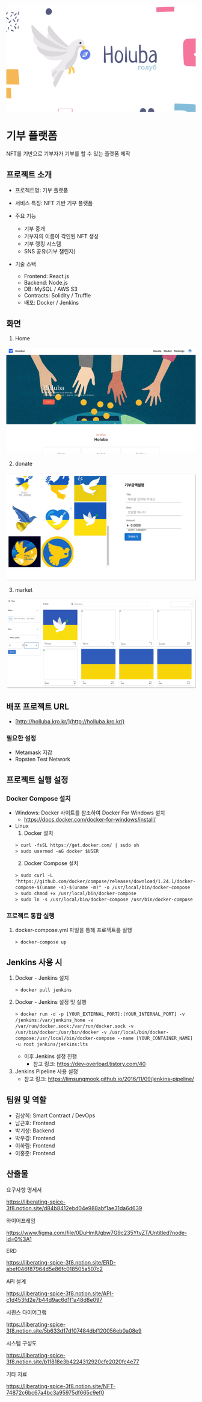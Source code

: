 ![banner](./산출물/banner.jpg)

# 기부 플랫폼

NFT를 기반으로 기부자가 기부를 할 수 있는 플랫폼 제작

## 프로젝트 소개

* 프로젝트명: 기부 플랫폼
* 서비스 특징: NFT 기반 기부 플랫폼
* 주요 기능
  * 기부 중개
  * 기부자의 이름이 각인된 NFT 생성
  * 기부 랭킹 시스템
  * SNS 공유(기부 챌린지)

* 기술 스택
  * Frontend: React.js
  * Backend: Node.js
  * DB: MySQL / AWS S3
  * Contracts: Solidity / Truffle
  * 배포: Docker / Jenkins

## 화면

1. Home

![home](./산출물/home.jpg)

2. donate

![donate](./산출물/donate.jpg)

3. market

![market](./산출물/market.jpg)


## 배포 프로젝트 URL
* [http://holluba.kro.kr/](http://holluba.kro.kr/)

### 필요한 설정
* Metamask 지갑
* Ropsten Test Network

## 프로젝트 실행 설정
### Docker Compose 설치
* Windows: Docker 사이트를 참조하여 Docker For Windows 설치
  * https://docs.docker.com/docker-for-windows/install/
* Linux
  1. Docker 설치
    ```
    > curl -fsSL https://get.docker.com/ | sudo sh
    > sudo usermod -aG docker $USER
    ```
  2. Docker Compose 설치
    ```
    > sudo curl -L "https://github.com/docker/compose/releases/download/1.24.1/docker-compose-$(uname -s)-$(uname -m)" -o /usr/local/bin/docker-compose
    > sudo chmod +x /usr/local/bin/docker-compose
    > sudo ln -s /usr/local/bin/docker-compose /usr/bin/docker-compose
    ```
### 프로젝트 통합 실행
1. docker-compose.yml 파일을 통해 프로젝트를 실행
    ```
    > docker-compose up
    ```

## Jenkins 사용 시
1. Docker - Jenkins 설치
    ```
    > docker pull jenkins
    ```
2. Docker - Jenkins 설정 및 실행
    ```
    > docker run -d -p [YOUR_EXTERNAL_PORT]:[YOUR_INTERNAL_PORT] -v /jenkins:/var/jenkins_home -v /var/run/docker.sock:/var/run/docker.sock -v /usr/bin/docker:/usr/bin/docker -v /usr/local/bin/docker-compose:/usr/local/bin/docker-compose --name [YOUR_CONTAINER_NAME] -u root jenkins/jenkins:lts
    ``` 
    * 이후 Jenkins 설정 진행
      * 참고 링크: https://dev-overload.tistory.com/40
3. Jenkins Pipeline 사용 설정
    * 참고 링크: https://limsungmook.github.io/2016/11/09/jenkins-pipeline/


## 팀원 및 역할

* 김상희: Smart Contract / DevOps
* 남근호: Frontend
* 박기성: Backend
* 박우경: Frontend
* 이하림: Frontend
* 이홍준: Frontend

## 산출물 

요구사항 명세서

https://liberating-spice-3f8.notion.site/d84b8412ebd04e988abf1ae31da6d639


와이어프레임

https://www.figma.com/file/0DuHmIUgbw7G9c235YtyZT/Untitled?node-id=0%3A1


ERD

https://liberating-spice-3f8.notion.site/ERD-abef046f87964d5e86fc018505a507c2


API 설계

https://liberating-spice-3f8.notion.site/API-c1d453fd2e7b44d9ac6d1f1a48d8e097


시퀀스 다이어그램

https://liberating-spice-3f8.notion.site/5b633d17d107484dbf120056eb0a08e9


시스템 구성도

https://liberating-spice-3f8.notion.site/b11818e3b4224312920cfe2020fc4e77


기타 자료

https://liberating-spice-3f8.notion.site/NFT-74872c6bc67a4bc3a95975df665c9ef0

